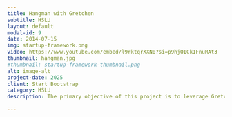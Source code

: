 ```yaml
---
title: Hangman with Gretchen
subtitle: HSLU
layout: default
modal-id: 9
date: 2014-07-15
img: startup-framework.png
video: https://www.youtube.com/embed/l9rktqrXXN0?si=p9hjQICk1FnuRAt3
thumbnail: hangman.jpg
#thumbnail: startup-framework-thumbnail.png
alt: image-alt
project-date: 2025
client: Start Bootstrap
category: HSLU
description: The primary objective of this project is to leverage Gretchen's capabilities to create an interactive and educational game of Hangman that offers real-time media recognition by presenting the alphabets on cue cards.Such approach not only encourages full participation, but also introduces an innovate twist, enhancing user engagement and educational values through AI-driven game play.Additionally, the programme includes movements to make Gretchen , while show human-like reactions as response to the guessed letters whenever the players guesses right or wrong or eventually loses a game.

---
```

